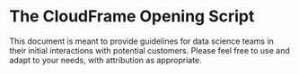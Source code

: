 # The CloudFrame Opening Script
This document is meant to provide guidelines for data science teams in 
their initial interactions with potential customers.  Please feel free 
to use and adapt to your needs, with attribution as appropriate.
